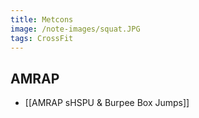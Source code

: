 ```yaml
---
title: Metcons
image: /note-images/squat.JPG
tags: CrossFit
---
```


## AMRAP

- [[AMRAP sHSPU & Burpee Box Jumps]]

